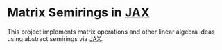 # Matrix Semirings in [JAX](https://github.com/google/jax)

This project implements matrix operations and other linear algebra ideas using abstract
semirings via [JAX](https://github.com/google/jax).
